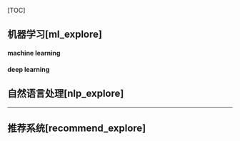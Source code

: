 [TOC]

## 机器学习[ml_explore]

#### machine learning

#### deep learning

## 自然语言处理[nlp_explore]



---

## 推荐系统[recommend_explore]


